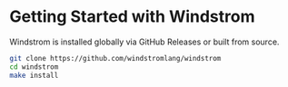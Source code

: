 # Getting Started with Windstrom

Windstrom is installed globally via GitHub Releases or built from source.

```bash
git clone https://github.com/windstromlang/windstrom
cd windstrom
make install

